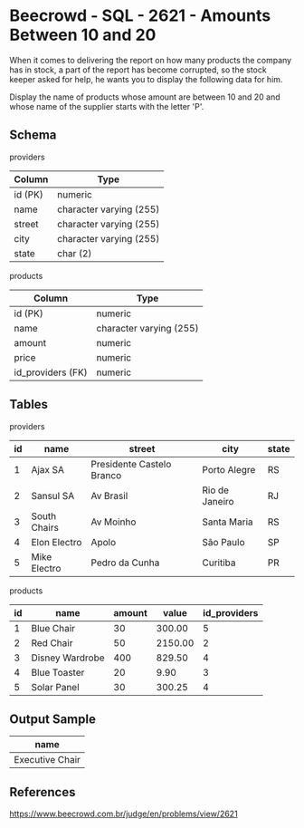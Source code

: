 # Beecrowd - SQL - 2621 - Amounts Between 10 and 20

When it comes to delivering the report on how many products the company has in stock, 
a part of the report has become corrupted, so the stock keeper asked for help, he wants you to display the 
following data for him.

Display the name of products whose amount are between 10 and 20 and whose name of the supplier starts with the letter 'P'.


## Schema

providers

| Column  | Type                    |
|---------|-------------------------|
| id (PK) | numeric                 |
| name    | character varying (255) |
| street  | character varying (255) |
| city    | character varying (255) |
| state   | char (2)                |


products

| Column            | Type                    |
|-------------------|-------------------------|
| id (PK)           | numeric                 |
| name              | character varying (255) |
| amount            | numeric                 |
| price             | numeric                 |
| id_providers (FK) | numeric                 |


## Tables

providers

| id  | name         | street                    | city           | state |
|-----|--------------|---------------------------|----------------|-------|
| 1   | Ajax SA      | Presidente Castelo Branco | Porto Alegre   | RS    |
| 2   | Sansul SA    | Av Brasil                 | Rio de Janeiro | RJ    |
| 3   | South Chairs | Av Moinho                 | Santa Maria    | RS    |
| 4   | Elon Electro | Apolo                     | São Paulo      | SP    |
| 5   | Mike Electro | Pedro da Cunha            | Curitiba       | PR    |


products

| id  | name            | amount | value   | id_providers |
|-----|-----------------|--------|---------|--------------|
| 1   | Blue Chair      | 30     | 300.00  | 5            |
| 2   | Red Chair       | 50     | 2150.00 | 2            |
| 3   | Disney Wardrobe | 400    | 829.50  | 4            |
| 4   | Blue Toaster    | 20     | 9.90    | 3            |
| 5   | Solar Panel     | 30     | 300.25  | 4            |


## Output Sample

| name            |
|-----------------|
| Executive Chair |


## References
https://www.beecrowd.com.br/judge/en/problems/view/2621